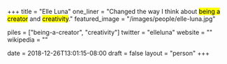 +++
title = "Elle Luna"
one_liner = "Changed the way I think about <mark>being a creator</mark> and <mark>creativity</mark>."
featured_image = "/images/people/elle-luna.jpg"

piles = ["being-a-creator", "creativity"]
twitter = "elleluna"
website = ""
wikipedia = ""

date = 2018-12-26T13:01:15-08:00
draft = false
layout = "person"
+++

